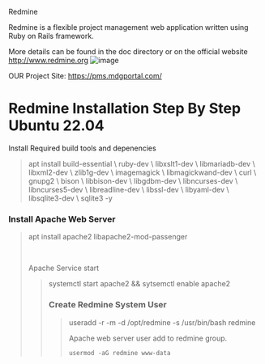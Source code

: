 Redmine

Redmine is a flexible project management web application written using Ruby on Rails framework.

More details can be found in the doc directory or on the official website http://www.redmine.org 
![image](https://github.com/sc3p73r-it/redmine/assets/140035139/b1fd481b-785a-479e-935c-89dc927d9cca)


OUR Project Site: https://pms.mdgportal.com/



<h1>Redmine Installation Step By Step Ubuntu 22.04</h1>

Install Required build tools and depenencies

<blockquote>
<p>
apt install build-essential \
	ruby-dev \
	libxslt1-dev \
	libmariadb-dev \
	libxml2-dev \
	zlib1g-dev \
	imagemagick \
	libmagickwand-dev \
	curl \
	gnupg2 \
	bison \
	libbison-dev \
	libgdbm-dev \
	libncurses-dev \
	libncurses5-dev \
	libreadline-dev \
	libssl-dev \
	libyaml-dev \
	libsqlite3-dev \
	sqlite3 -y
</p>
</blockquote>

<h3>Install Apache Web Server</h3>
<blockquote><p>apt install apache2 libapache2-mod-passenger</p></blockqoute><br>
<p>Apache Service start</p>
<blockquote><p>systemctl start apache2 && sytsemctl enable apache2</p></blockqoute>

<h3>Create Redmine System User</h3>
<blockquote><p>useradd -r -m -d /opt/redmine -s /usr/bin/bash redmine</p></blockqoute>

<p>Apache web server user add to redmine group.</p>
<code>usermod -aG redmine www-data</code>
